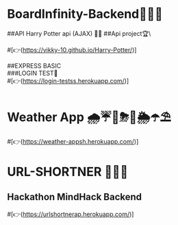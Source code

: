 # BoardInfinity-Backend🎉🎉🎉

##API Harry Potter api (AJAX) 👋👋
##Api project🏆\

#[👉(https://vikky-10.github.io/Harry-Potter/)]

##EXPRESS BASIC\
 ###LOGIN TEST🔐\
 #[👉(https://login-testss.herokuapp.com/)]

# Weather App 🌧☔🌈⛈🌂🌦☂⛱

#[👉(https://weather-appsh.herokuapp.com/)]


# URL-SHORTNER 🔗🔗🔗
## Hackathon  MindHack Backend

#[👉(https://urlshortnerap.herokuapp.com/)]
